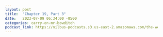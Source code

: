 ```yaml
---
layout: post
title:  "Chapter 19, Part 3"
date:   2023-07-09 06:34:00 -0500
categories: carry-on-mr-bowditch
podcast_link: https://nilbus-podcasts.s3.us-east-2.amazonaws.com/the-well-trained-mind/Carry%20On,%20Mr.%20Bowditch/Chapter%2019,%20Part%203.mp3
---
```

